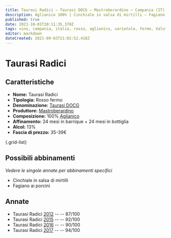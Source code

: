 ```yaml
---
title: Taurasi Radici – Taurasi DOCG – Mastroberardino – Campania (IT) – 35-39€ – 3★-5★
description: Aglianico 100% | Cinchiale in salsa di mirtilli – Fagiano ai porcini
published: true
date: 2021-10-01T20:11:35.370Z
tags: vino, campania, italia, rosso, aglianico, varietale, fermo, Valutazioni | 5 stelle, Cinchiale in salsa di mirtilli, Fagiano ai porcini, Prezzi | 35-39€
editor: markdown
dateCreated: 2021-09-03T21:02:52.418Z
---
```


# Taurasi Radici

## Caratteristiche
- **Nome:** Taurasi Radici
- **Tipologia:** Rosso fermo 
- **Denominazione:** [Taurasi DOCG](/denominazioni/Italia/Campania/DOCG/Taurasi) 
- **Produttore:** [Mastroberardino](/produttori/Italia/Campania/Mastroberardino) 
- **Composizione:** 100% [Aglianico](/vitigni/Italia/bacca-nera/aglianico)
- **Affinamento:** 24 mesi in barrique + 24 mesi in bottiglia
- **Alcol:** 13%
- **Fascia di prezzo:** 35-39€

{.grid-list}



## Possibili abbinamenti
*Vedere le singole annate per abbinamenti specifici*

- Cinchiale in salsa di mirtilli
- Fagiano ai porcini

## Annate
- Taurasi Radici [2012](/vini/Italia/Campania/Mastroberardino/Taurasi-Radici/2012) -- <span class="star-3"></span> -- 87/100
- Taurasi Radici [2015](/vini/Italia/Campania/Mastroberardino/Taurasi-Radici/2015) -- <span class="star-5"></span> -- 92/100
- Taurasi Radici [2016](/vini/Italia/Campania/Mastroberardino/Taurasi-Radici/2016) -- <span class="star-4"></span> -- 90/100
- Taurasi Radici [2017](/vini/Italia/Campania/Mastroberardino/Taurasi-Radici/2017) -- <span class="star-5"></span> -- 94/100
 
